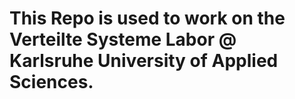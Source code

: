 # This Repo is used to work on the Verteilte Systeme Labor @ Karlsruhe University of Applied Sciences.

